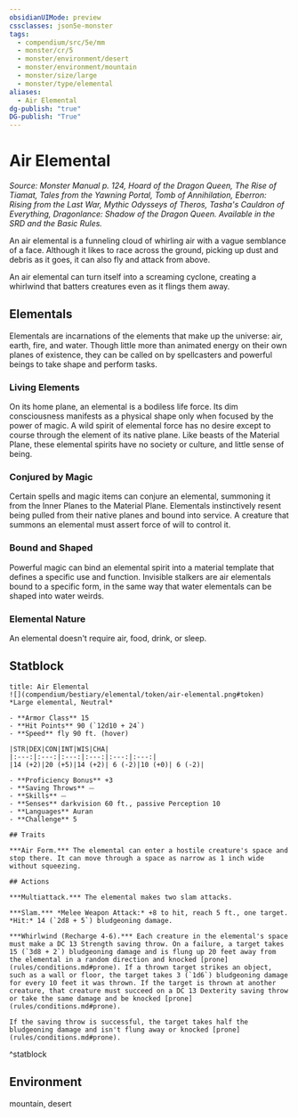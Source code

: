 ```yaml
---
obsidianUIMode: preview
cssclasses: json5e-monster
tags:
  - compendium/src/5e/mm
  - monster/cr/5
  - monster/environment/desert
  - monster/environment/mountain
  - monster/size/large
  - monster/type/elemental
aliases:
  - Air Elemental
dg-publish: "true"
DG-publish: "True"
---
```

# Air Elemental
*Source: Monster Manual p. 124, Hoard of the Dragon Queen, The Rise of Tiamat, Tales from the Yawning Portal, Tomb of Annihilation, Eberron: Rising from the Last War, Mythic Odysseys of Theros, Tasha's Cauldron of Everything, Dragonlance: Shadow of the Dragon Queen. Available in the SRD and the Basic Rules.*  

An air elemental is a funneling cloud of whirling air with a vague semblance of a face. Although it likes to race across the ground, picking up dust and debris as it goes, it can also fly and attack from above.

An air elemental can turn itself into a screaming cyclone, creating a whirlwind that batters creatures even as it flings them away.

## Elementals

Elementals are incarnations of the elements that make up the universe: air, earth, fire, and water. Though little more than animated energy on their own planes of existence, they can be called on by spellcasters and powerful beings to take shape and perform tasks.

### Living Elements

On its home plane, an elemental is a bodiless life force. Its dim consciousness manifests as a physical shape only when focused by the power of magic. A wild spirit of elemental force has no desire except to course through the element of its native plane. Like beasts of the Material Plane, these elemental spirits have no society or culture, and little sense of being.

### Conjured by Magic

Certain spells and magic items can conjure an elemental, summoning it from the Inner Planes to the Material Plane. Elementals instinctively resent being pulled from their native planes and bound into service. A creature that summons an elemental must assert force of will to control it.

### Bound and Shaped

Powerful magic can bind an elemental spirit into a material template that defines a specific use and function. Invisible stalkers are air elementals bound to a specific form, in the same way that water elementals can be shaped into water weirds.

### Elemental Nature

An elemental doesn't require air, food, drink, or sleep.

## Statblock

```ad-statblock
title: Air Elemental
![](compendium/bestiary/elemental/token/air-elemental.png#token)
*Large elemental, Neutral*

- **Armor Class** 15 
- **Hit Points** 90 (`12d10 + 24`)
- **Speed** fly 90 ft. (hover)

|STR|DEX|CON|INT|WIS|CHA|
|:---:|:---:|:---:|:---:|:---:|:---:|
|14 (+2)|20 (+5)|14 (+2)| 6 (-2)|10 (+0)| 6 (-2)|

- **Proficiency Bonus** +3
- **Saving Throws** ⏤
- **Skills** ⏤
- **Senses** darkvision 60 ft., passive Perception 10
- **Languages** Auran
- **Challenge** 5

## Traits

***Air Form.*** The elemental can enter a hostile creature's space and stop there. It can move through a space as narrow as 1 inch wide without squeezing.

## Actions

***Multiattack.*** The elemental makes two slam attacks.

***Slam.*** *Melee Weapon Attack:* +8 to hit, reach 5 ft., one target. *Hit:* 14 (`2d8 + 5`) bludgeoning damage.

***Whirlwind (Recharge 4-6).*** Each creature in the elemental's space must make a DC 13 Strength saving throw. On a failure, a target takes 15 (`3d8 + 2`) bludgeoning damage and is flung up 20 feet away from the elemental in a random direction and knocked [prone](rules/conditions.md#prone). If a thrown target strikes an object, such as a wall or floor, the target takes 3 (`1d6`) bludgeoning damage for every 10 feet it was thrown. If the target is thrown at another creature, that creature must succeed on a DC 13 Dexterity saving throw or take the same damage and be knocked [prone](rules/conditions.md#prone).

If the saving throw is successful, the target takes half the bludgeoning damage and isn't flung away or knocked [prone](rules/conditions.md#prone).
```
^statblock

## Environment

mountain, desert